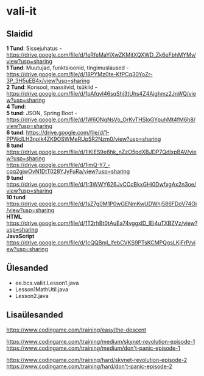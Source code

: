 # vali-it

## Slaidid
**1 Tund**: Sissejuhatus - https://drive.google.com/file/d/1eRfeMaYiXwZKMitXQXWD_Zk6eFbhMYMv/view?usp=sharing  
**1 Tund**: Muutujad, funktsioonid, tingimuslaused - https://drive.google.com/file/d/18PYMz0te-KfPCq30YoZr-3P_3H5uEB4x/view?usp=sharing  
**2 Tund**: Konsool, massiivid, tsüklid - https://drive.google.com/file/d/1pAfqyI46sqShj3tUhs4Z4Ajghmz2JnWQ/view?usp=sharing  
**4 Tund**:  
**5 tund**: JSON, Spring Boot - https://drive.google.com/file/d/1W6ONgNsVo_OrKvTHSloGYpuhMt4fM6h8/view?usp=sharing  
**6 tund**: https://drive.google.com/file/d/1-PPWclLH3npIk4ZK9OSWMeRUp5R2Nzm0/view?usp=sharing  
**8 tund** https://drive.google.com/file/d/1IKlES9e6hk_nZzO5pdXBJDP7QdlxpBAV/view?usp=sharing  
https://drive.google.com/file/d/1imQ-Y7_-cqq2gjwOvN1DtT028YJyFuRa/view?usp=sharing  
**9 tund** https://drive.google.com/file/d/1r3WWY626JvCCcBkxGHi0DwfxgAx2n3oe/view?usp=sharing  
**10 tund** https://drive.google.com/file/d/1sZ7g0M1P0wGENmKwUDWhj586FDoV74Oi/view?usp=sharing  
**HTML** https://drive.google.com/file/d/1T2rhBt0tAuEa74vggxlD_lEi4uTXBZVz/view?usp=sharing  
**JavaScript** https://drive.google.com/file/d/1cQQBmI_lfebCVKS9PTsKCMPQgsLKjFrP/view?usp=sharing  

## Ülesanded
* ee.bcs.valiit.Lesson1.java
* Lesson1MathUtil.java
* Lesson2.java

## Lisaülesanded
https://www.codingame.com/training/easy/the-descent  

https://www.codingame.com/training/medium/skynet-revolution-episode-1  
https://www.codingame.com/training/medium/don't-panic-episode-1  

https://www.codingame.com/training/hard/skynet-revolution-episode-2  
https://www.codingame.com/training/hard/don't-panic-episode-2  
